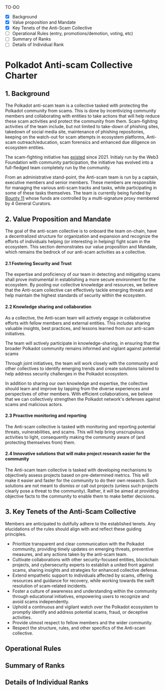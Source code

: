 TO-DO

- [X] Background
- [X] Value proposition and Mandate
- [X] Key Tenets of the Anti-Scam Collective
- [ ] Operational Rules (entry, promotions/demotion, voting, etc)
- [ ] Summary of Ranks
- [ ] Details of Individual Rank

# Polkadot Anti-scam Collective Charter


## 1. Background
The Polkadot anti-scam team is a collective tasked with protecting the Polkadot community from scams. This is done by incentivizing community members and collaborating with entities to take actions that will help reduce these scam activities and protect the community from them. Scam-fighitng activities of the team include, but not limited to take-down of phishing sites, takedown of social media site, maintenance of phishing repositories, keeping on the watch-out for scam attempts in ecosystem platforms, Anti-scam outreach/education, scam forensics and enhanced due diligence on ecosystem entities.

The scam-fighting initiative has [existed](https://medium.com/polkadot-network/polkadots-anti-scam-initiatives-1660ef5787b7) since 2021. Initialy run by the Web3 Foundation with community participation, the initiative has evolved into a full-fledged team completely run by the community. 

From an administrative stand-point, the Anti-scam team is run by a captain, executive members and senior members. These members are responsible for managing the various anti-scam tracks and tasks, while participating in some of these tasks themselves. The team is currently being funded by [Bounty 11](https://polkadot.polkassembly.io/bounty/11) whose funds are controlled by a multi-signature proxy membered by 4 General Curators.

## 2. Value Proposition and Mandate
The goal of the anti-scam collective is to onboard the team on-chain, have a decentralized structure for organization and expansion and recognize the efforts of individuals helping (or interesting in helping) fight scam in the ecosystem. This section demonstrates our value proposition and Mandate, which remains the bedrock of our anti-scam activities as a collective.


#### 2.1 Fostering Security and Trust
The expertise and proficiency of our team in detecting and mitigating scams shall prove instrumental in establishing a more secure environment for the ecosystem. By pooling our collective knowledge and resources, we believe that the Anti-scam collective can effectively tackle emerging threats and help maintain the highest standards of security within the ecosystem. 

#### 2.2 Knowledge sharing and collaboration
As a collective, the Anti-scam team will actively engage in collaborative efforts with fellow members and external entities. This includes sharing valuable insights, best practices, and lessons learned from our anti-scam initiatives. 

The team will actively participate in knowledge-sharing, in ensuring that the broader Polkadot community remains informed and vigilant against potential scams

Through joint initiatives, the team will work closely with the community and other collectives to identify emerging trends and create solutions tailored to help address security challenges in the Polkadot ecosystem.

In addition to sharing our own knowledge and expertise, the collective should learn and improve by tapping from the diverse experiences and perspectives of other members. With efficient collaborations, we believe that we can collectively strengthen the Polkadot network's defenses against scams and malicious actors.

#### 2.3 Proactive monitoring and reporting
The Anti-scam collective is tasked with monitoring and reporting potential threats, vulnerabilities, and scams. This will help bring unscrupulous activities to light, consequently making the community aware of (and protecting themselves from) them.

#### 2.4 Innovative solutions that will make project research easier for the community
The Anti-scam team collective is tasked with developing mechanisms to objectively assess projects based on pre-determined metrics. This will make it easier and faster for the community to do their own research. Such solutions are not meant to dismiss or call out projects (unless such projects clearly pose a threat to the community). Rather, it will be aimed at providing objective facts to the community to enable them to make better decisions. 



## 3. Key Tenets of the Anti-Scam Collective
Members are anticipated to dutifully adhere to the established tenets. Any elucidations of the rules should align with and reflect these guiding principles.
- Prioritize transparent and clear communication with the Polkadot community, providing timely updates on emerging threats, preventive measures, and any actions taken by the anti-scam team.
- Cultivate collaborations with other security-focused entities, blockchain projects, and cybersecurity experts to establish a united front against scams, sharing insights and strategies for enhanced collective defense.
- Extend empathetic support to individuals affected by scams, offering resources and guidance for recovery, while working towards the swift resolution of scam-related incidents.
- Foster a culture of awareness and understanding within the community through educational initiatives, empowering users to recognize and avoid scams independently.
- Uphold a continuous and vigilant watch over the Polkadot ecosystem to promptly identify and address potential scams, fraud, or deceptive activities.
- Provide utmost respect to fellow members and the wider community.
- Respect the structure, rules, and other specifics of the Anti-scam collective.

## Operational Rules


## Summary of Ranks

## Details of Individual Ranks


